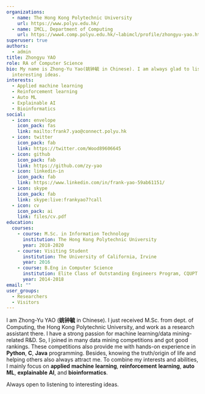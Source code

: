 ```yaml
---
organizations:
  - name: The Hong Kong Polytechnic University
    url: https://www.polyu.edu.hk/
  - name: IMCL, Department of Computing
    url: https://www4.comp.polyu.edu.hk/~labimcl/profile/zhongyu-yao.html
superuser: true
authors:
  - admin
title: Zhongyu YAO
role: RA of Computer Science
bio: My name is Zhong-Yu Yao(姚钟毓 in Chinese). I am always glad to listening to
  interesting ideas.
interests:
  - Applied machine learning
  - Reinforcement learning
  - Auto ML
  - Explainable AI
  - Bioinformatics
social:
  - icon: envelope
    icon_pack: fas
    link: mailto:frank7.yao@connect.polyu.hk
  - icon: twitter
    icon_pack: fab
    link: https://twitter.com/Wood89606645
  - icon: github
    icon_pack: fab
    link: https://github.com/zy-yao
  - icon: linkedin-in
    icon_pack: fab
    link: https://www.linkedin.com/in/frank-yao-59ab61151/
  - icon: skype
    icon_pack: fab
    link: skype:live:frankyao7?call
  - icon: cv
    icon_pack: ai
    link: files/cv.pdf
education:
  courses:
    - course: M.Sc. in Information Technology
      institution: The Hong Kong Polytechnic University
      year: 2018-2020
    - course: Visiting Student
      institution: The University of California, Irvine
      year: 2016
    - course: B.Eng in Computer Science
      institution: Elite Class of Outstanding Engineers Program, CQUPT
      year: 2014-2018
email: ""
user_groups:
  - Researchers
  - Visitors
---
```

I am Zhong-Yu YAO (**姚钟毓** in Chinese). I just received M.Sc. from dept. of Computing, the Hong Kong Polytechnic University, and work as a research assistant there. I have a strong passion for machine learning/data mining-related R&D. So, I joined in many data mining competitions and got good rankings. These competitions also provide me with hands-on experience in **Python**, **C**, **Java** programming. Besides, knowing the truth/origin of life and helping others also always attract me. To combine my interests and abilities, I mainly focus on **applied** **machine** **learning**, **reinforcement** **learning**,  **auto** **ML**, **explainable** **AI**, and **bioinformatics**.

Always open to listening to interesting ideas.
